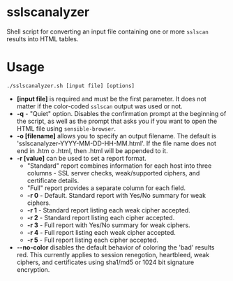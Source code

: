 # sslscanalyzer
Shell script for converting an input file containing one or more `sslscan` results into HTML tables.

# Usage
```
./sslscanalyzer.sh [input file] [options]
```

* **[input file]** is required and must be the first parameter. It does not matter if the color-coded `sslscan` output was used or not.
* **-q** - "Quiet" option. Disables the confirmation prompt at the beginning of the script, as well as the prompt that asks you if you want to open the HTML file using `sensible-browser`.
* **-o [filename]**  allows you to specify an output filename. The default is 'sslscanalyzer-YYYY-MM-DD-HH-MM.html'. If the file name does not end in .htm o .html, then .html will be appended to it.
* **-r [value]** can be used to set a report format.
  - "Standard" report combines information for each host into three columns - SSL server checks, weak/supported ciphers, and certificate details.
  - "Full" report provides a separate column for each field.
  - **-r 0** - Default. Standard report with Yes/No summary for weak ciphers.
  - **-r 1** - Standard report listing each weak cipher accepted.
  - **-r 2** - Standard report listing each cipher accepted.
  - **-r 3** - Full report with Yes/No summary for weak ciphers.
  - **-r 4** - Full report listing each weak cipher accepted.
  - **-r 5** - Full report listing each cipher accepted.
* **--no-color** disables the default behavior of coloring the 'bad' results red. This currently applies to session renegotion, heartbleed, weak ciphers, and certificates using sha1/md5 or 1024 bit signature encryption.
